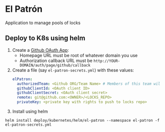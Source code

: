 # El Patrón

Application to manage pools of locks 

## Deploy to K8s using helm

1. Create a [Github OAuth App](https://developer.github.com/apps/building-oauth-apps/creating-an-oauth-app/):
    - Homepage URL must be root of whatever domain you use
    - Authorization callback URL must be `http://YOUR-DOMAIN/auth/page/github/callback`
1. Create a file (say `el-patron-secrets.yml`) with these values:
    ```yaml
    elPatron:
      authorizedTeam: <Github ORG/Team Name> # Members of this team will have access to El Patrón
      githubClientId: <OAuth client ID>
      githubClientSecret: <OAuth client secret>
      remote: git@github.com:<OWNER>/<LOCKS_REPO>
      privateKey: <private key with rights to push to locks repo>
    ```
1. Install using helm
```
helm install deploy/kubernetes/helm/el-patron --namespace el-patron -f el-patron-secrets.yml
```
